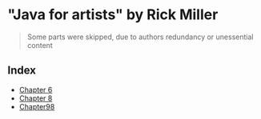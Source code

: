 # "Java for artists" by Rick Miller
> Some parts were skipped, due to authors redundancy or unessential content
## Index
- [Chapter 6](https://github.com/Dfredude/java/tree/main/missions/src/Chapter06)
- [Chapter 8](https://github.com/Dfredude/java/tree/main/missions/src/chapter08)
- [Chapter98](https://github.com/Dfredude/java/tree/main/missions/src/chapter09)
